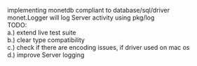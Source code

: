 implementing monetdb compliant to database/sql/driver
<br/>
monet.Logger will log Server activity using pkg/log
<br/>
TODO:
<br/>
a.) extend live test suite
<br/>
b.) clear type compatibility
<br/>
c.) check if there are encoding issues, if driver used on mac os
<br/>
d.) improve Server logging
